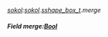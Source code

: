 _[sokol](../../modules/sokol/sokol-module.md):[sokol](../../modules/sokol/sokol-module.md).[sshape\_box\_t](../../modules/sokol/sokol-sshape_box_t.md).merge_
##### Field merge:[Bool](../../modules/wonkey/wonkey-types-bool.md)
